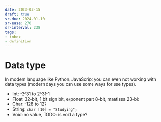 ```yaml
---
date: 2023-03-15
draft: true
sr-due: 2024-01-10
sr-ease: 270
sr-interval: 238
tags:
- inbox
- definition
---
```


# Data type

In modern language like Python, JavaScript you can even not working with data
types (modern days you can use some ways for use types).


- Int: -2^31 to 2^31-1
- Float: 32-bit, 1 bit sign bit, exponent part 8-bit, mantissa 23-bit
- Char: -128 to 127
- String: `char [10] = "Studying";`
- Void: no value, TODO: is void a type?